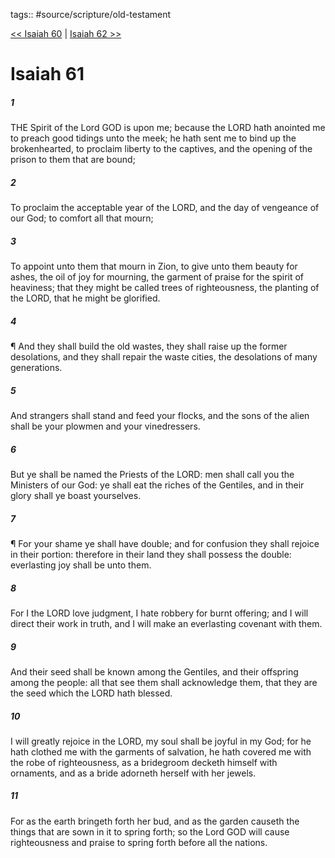 tags:: #source/scripture/old-testament

[<< Isaiah 60](/old-testament/23_Isaiah/Isaiah_60.md) | [Isaiah 62 >>](/old-testament/23_Isaiah/Isaiah_62.md)

# Isaiah 61

##### 1

THE Spirit of the Lord GOD is upon me; because the LORD hath anointed me to preach good tidings unto the meek; he hath sent me to bind up the brokenhearted, to proclaim liberty to the captives, and the opening of the prison to them that are bound;

##### 2

To proclaim the acceptable year of the LORD, and the day of vengeance of our God; to comfort all that mourn;

##### 3

To appoint unto them that mourn in Zion, to give unto them beauty for ashes, the oil of joy for mourning, the garment of praise for the spirit of heaviness; that they might be called trees of righteousness, the planting of the LORD, that he might be glorified.

##### 4

¶ And they shall build the old wastes, they shall raise up the former desolations, and they shall repair the waste cities, the desolations of many generations.

##### 5

And strangers shall stand and feed your flocks, and the sons of the alien shall be your plowmen and your vinedressers.

##### 6

But ye shall be named the Priests of the LORD: men shall call you the Ministers of our God: ye shall eat the riches of the Gentiles, and in their glory shall ye boast yourselves.

##### 7

¶ For your shame ye shall have double; and for confusion they shall rejoice in their portion: therefore in their land they shall possess the double: everlasting joy shall be unto them.

##### 8

For I the LORD love judgment, I hate robbery for burnt offering; and I will direct their work in truth, and I will make an everlasting covenant with them.

##### 9

And their seed shall be known among the Gentiles, and their offspring among the people: all that see them shall acknowledge them, that they are the seed which the LORD hath blessed.

##### 10

I will greatly rejoice in the LORD, my soul shall be joyful in my God; for he hath clothed me with the garments of salvation, he hath covered me with the robe of righteousness, as a bridegroom decketh himself with ornaments, and as a bride adorneth herself with her jewels.

##### 11

For as the earth bringeth forth her bud, and as the garden causeth the things that are sown in it to spring forth; so the Lord GOD will cause righteousness and praise to spring forth before all the nations.
